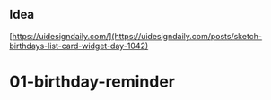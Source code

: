 ## Idea

[https://uidesigndaily.com/](https://uidesigndaily.com/posts/sketch-birthdays-list-card-widget-day-1042)
# 01-birthday-reminder
